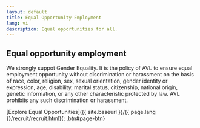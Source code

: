 ```yaml
---
layout: default
title: Equal Opportunity Employment
lang: vi
description: Equal opportunities for all.
---
```




## Equal opportunity employment

We strongly suppot Gender Equality. It is the policy of AVL to ensure equal employment opportunity without discrimination or harassment on the basis of race, color, religion, sex, sexual orientation, gender identity or expression, age, disability, marital status, citizenship, national origin, genetic information, or any other characteristic protected by law. AVL prohibits any such discrimination or harassment.

[Explore Equal Opportunities]({{ site.baseurl }}/{{ page.lang }}/recruit/recruit.html){: .btn#page-btn}

<br>


